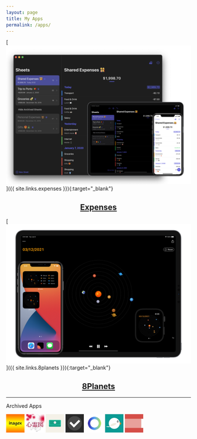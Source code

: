 ```yaml
---
layout: page
title: My Apps
permalink: /apps/
---
```


[![Expenses](../assets/expenses-image.png)]({{ site.links.expenses }}){:target="_blank"}
<div style="text-align: center;">
    <h2><a href="{{ site.links.expenses }}" target="_blank">Expenses</a></h2>
</div>

[![8Planets](../assets/8planets-image.png)]({{ site.links.8planets }}){:target="_blank"}
<div style="text-align: center;">
    <h2><a href="{{ site.links.8planets }}" target="_blank">8Planets</a></h2>
</div>

<hr>

<p>Archived Apps</p>

<div class="archived-apps">
    <img src="../assets/inagex.jpg" width="50" height="50">
    <img src="../assets/shinreizu.jpg" width="50" height="50">
    <img src="../assets/fastzaim.jpg" width="50" height="50">
    <img src="../assets/taskey.jpg" width="50" height="50">
    <img src="../assets/motivation.jpg" width="50" height="50">
    <img src="../assets/esafeed.jpg" width="50" height="50">
    <img src="../assets/kigen.jpg" width="50" height="50">
</div>